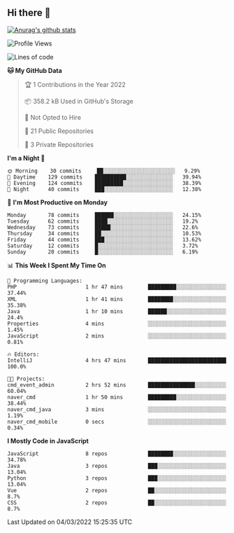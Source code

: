 ## Hi there 👋

[![Anurag's github stats](https://github-readme-stats.vercel.app/api?username=Songwonseok)](https://github.com/anuraghazra/github-readme-stats)



<!--START_SECTION:waka-->
![Profile Views](http://img.shields.io/badge/Profile%20Views-4-blue)

![Lines of code](https://img.shields.io/badge/From%20Hello%20World%20I%27ve%20Written-3%20Million%20lines%20of%20code-blue)

**🐱 My GitHub Data** 

> 🏆 1 Contributions in the Year 2022
 > 
> 📦 358.2 kB Used in GitHub's Storage 
 > 
> 🚫 Not Opted to Hire
 > 
> 📜 21 Public Repositories 
 > 
> 🔑 3 Private Repositories  
 > 
**I'm a Night 🦉** 

```text
🌞 Morning    30 commits     ██░░░░░░░░░░░░░░░░░░░░░░░   9.29% 
🌆 Daytime    129 commits    ██████████░░░░░░░░░░░░░░░   39.94% 
🌃 Evening    124 commits    █████████░░░░░░░░░░░░░░░░   38.39% 
🌙 Night      40 commits     ███░░░░░░░░░░░░░░░░░░░░░░   12.38%

```
📅 **I'm Most Productive on Monday** 

```text
Monday       78 commits     ██████░░░░░░░░░░░░░░░░░░░   24.15% 
Tuesday      62 commits     ████░░░░░░░░░░░░░░░░░░░░░   19.2% 
Wednesday    73 commits     █████░░░░░░░░░░░░░░░░░░░░   22.6% 
Thursday     34 commits     ██░░░░░░░░░░░░░░░░░░░░░░░   10.53% 
Friday       44 commits     ███░░░░░░░░░░░░░░░░░░░░░░   13.62% 
Saturday     12 commits     █░░░░░░░░░░░░░░░░░░░░░░░░   3.72% 
Sunday       20 commits     █░░░░░░░░░░░░░░░░░░░░░░░░   6.19%

```


📊 **This Week I Spent My Time On** 

```text
💬 Programming Languages: 
PHP                      1 hr 47 mins        █████████░░░░░░░░░░░░░░░░   37.44% 
XML                      1 hr 41 mins        ████████░░░░░░░░░░░░░░░░░   35.38% 
Java                     1 hr 10 mins        ██████░░░░░░░░░░░░░░░░░░░   24.4% 
Properties               4 mins              ░░░░░░░░░░░░░░░░░░░░░░░░░   1.45% 
JavaScript               2 mins              ░░░░░░░░░░░░░░░░░░░░░░░░░   0.81%

🔥 Editors: 
IntelliJ                 4 hrs 47 mins       █████████████████████████   100.0%

🐱‍💻 Projects: 
cmd_event_admin          2 hrs 52 mins       ███████████████░░░░░░░░░░   60.04% 
naver_cmd                1 hr 50 mins        █████████░░░░░░░░░░░░░░░░   38.44% 
naver_cmd_java           3 mins              ░░░░░░░░░░░░░░░░░░░░░░░░░   1.19% 
naver_cmd_mobile         0 secs              ░░░░░░░░░░░░░░░░░░░░░░░░░   0.34%

```

**I Mostly Code in JavaScript** 

```text
JavaScript               8 repos             ████████░░░░░░░░░░░░░░░░░   34.78% 
Java                     3 repos             ███░░░░░░░░░░░░░░░░░░░░░░   13.04% 
Python                   3 repos             ███░░░░░░░░░░░░░░░░░░░░░░   13.04% 
Vue                      2 repos             ██░░░░░░░░░░░░░░░░░░░░░░░   8.7% 
CSS                      2 repos             ██░░░░░░░░░░░░░░░░░░░░░░░   8.7%

```



 Last Updated on 04/03/2022 15:25:35 UTC
<!--END_SECTION:waka-->
